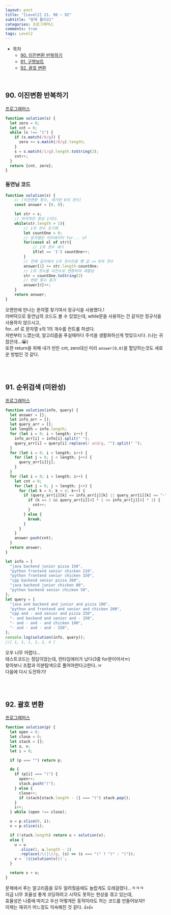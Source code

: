 ```yaml
---
layout: post
title: "[Level2] 21. 90 ~ 92"
subtitle: "문제 풀이21"
categories: 프로그래머스
comments: true
tags: Level2
---
```


- 목차
  - [90. 이진변환 반복하기](#)
  - [91. 구명보트](#)
  - [92. 괄호 변환](#)

<br>

## 90. 이진변환 반복하기

[프로그래머스](https://programmers.co.kr/learn/courses/30/lessons/70129) <br>


```js
function solution(s) {
  let zero = 0;
  let cnt = 0;
  while (s !== "1") {
    if (s.match(/0/g)) {
      zero += s.match(/0/g).length;
    }
    s = s.match(/1/g).length.toString(2);
    cnt++;
  }
  return [cnt, zero];
}
```

### 동연님 코드

```js
function solution(s) {
    // [이진변환 횟수, 제거된 0의 갯수]
    const answer = [0, 0];

    let str = s;
    // 마지막은 항상 1이다.
    while(str.length > 1){
        // 1의 갯수 초기화
        let countOne = 0;
        // 문자열은 이터레이터 for... of
        for(const el of str){
            // 1의 갯수 세기
            if(el == '1') countOne++;
        }
        // 전체 길이에서 1의 갯수만큼 뺀 값 => 0의 갯수
        answer[1] += str.length-countOne;
        // 1의 갯수를 이진수로 변환하여 재할당
        str = countOne.toString(2)
        // 변환 횟수 증가
        answer[0]++;
    }
    return answer;
}
```

오랜만에 만나는 문자열 찾기여서 정규식을 사용했다.!<br>
러버덕으로 동연님의 코드도 볼 수 있었는데, while문을 사용하는 건 같지만 정규식을 사용하지 않으시고,<br>
for...of 로 문자열 s의 1의 개수를 컨트롤 하셨다.<br>
저번부터 느꼈는데, 알고리즘을 푸실때마다 주석을 생활화하신게 멋있으시다. (나는 귀찮은데...😭)<br>
또한 return을 위해 내가 만든 cnt, zero대신 미리 `answer[0,0]`을 할당하는것도 새로운 방법인 것 같다.<br>

<br><br>


## 91. 순위검색 (미완성)

[프로그래머스](https://programmers.co.kr/learn/courses/30/lessons/72412) <br>


```js
function solution(info, query) {
  let answer = [];
  let info_arr = [];
  let query_arr = [];
  let length = info.length;
  for (let i = 0; i < length; i++) {
    info_arr[i] = info[i].split(" ");
    query_arr[i] = query[i].replace(/ and/g, "").split(" ");
  }
  for (let i = 0; i < length; i++) {
    for (let j = 0; j < length; j++) {
      query_arr[i][j];
    }
  }
  for (let i = 0; i < length; i++) {
    let cnt = 0;
    for (let j = 0; j < length; j++) {
      for (let k = 0; k < 4; k++) {
        if (query_arr[i][k] == info_arr[j][k] || query_arr[i][k] == "-") {
          if (k == 3 && query_arr[i][4] * 1 <= info_arr[j][4] * 1) {
            cnt++;
          }
        } else {
          break;
        }
      }
    }
    answer.push(cnt);
  }
  return answer;
}

let info = [
  "java backend junior pizza 150",
  "python frontend senior chicken 210",
  "python frontend senior chicken 150",
  "cpp backend senior pizza 260",
  "java backend junior chicken 80",
  "python backend senior chicken 50",
];
let query = [
  "java and backend and junior and pizza 100",
  "python and frontend and senior and chicken 200",
  "cpp and - and senior and pizza 250",
  "- and backend and senior and - 150",
  "- and - and - and chicken 100",
  "- and - and - and - 150",
];
console.log(solution(info, query));
//[ 1, 1, 1, 1, 2, 4 ]

```

오우 너무 어렵다...<br>
테스트코드는 정답이었는데, 런타임에러가 났다(3중 for문이어서ㅠ)<br>
찾아보니 조합과 이분탐색으로 풀어야한다고한다..ㅠ<br>
다음에 다시 도전하기!<br>

<br><br>


## 92. 괄호 변환
[프로그래머스](https://programmers.co.kr/learn/courses/30/lessons/60058) <br>

```js
function solution(p) {
  let open = 0;
  let close = 0;
  let stack = [];
  let u, v;
  let i = 0;

  if (p === "") return p;

  do {
    if (p[i] === "(") {
      open++;
      stack.push("(");
    } else {
      close++;
      if (stack[stack.length - 1] === "(") stack.pop();
    }
    i++;
  } while (open !== close);

  u = p.slice(0, i);
  v = p.slice(i);

  if (!stack.length) return u + solution(v);
  else {
    u = u
      .slice(1, u.length - 1)
      .replace(/\(|\)/g, (s) => (s === "(" ? ")" : "("));
    v = `(${solution(v)})`;
  }

  return v + u;
}

```

문제에서 푸는 알고리즘을 모두 알려줬음에도 놀랍게도 오래걸렸다...ㅋㅋㅋ<br>
지금 너무 호율성 좋게 코딩하려고 시작도 못하는 현상을 겪고 있는데,<br>
효율성은 나중에 따지고 우선 어떻게든 동작이라도 하는 코드를 만들어보자!!<br>
이제는 재귀가 어느정도 익숙해진 것 같다. 👍👍

